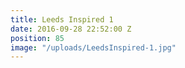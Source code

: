 ```yaml
---
title: Leeds Inspired 1
date: 2016-09-28 22:52:00 Z
position: 85
image: "/uploads/LeedsInspired-1.jpg"
---
```


